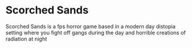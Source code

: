 # Scorched Sands
Scorched Sands is a fps horror game based in a modern day distopia setting where you fight off gangs during the day and horrible creations of radiation at night
